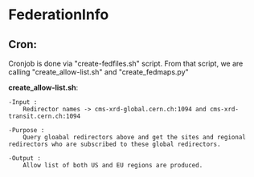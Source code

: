 # FederationInfo

Cron:
----
Cronjob is done via "create-fedfiles.sh" script. From that script, we are calling "create_allow-list.sh" and "create_fedmaps.py" 

 **create_allow-list.sh**:
	
	-Input : 
		Redirector names -> cms-xrd-global.cern.ch:1094 and cms-xrd-transit.cern.ch:1094
 
	-Purpose : 
		Query gloabal redirectors above and get the sites and regional redirectors who are subscribed to these global redirectors. 
	
	-Output : 
		Allow list of both US and EU regions are produced. 
